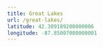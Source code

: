 ```yaml
---
title: Great Lakes
url: /great-lakes/
latitude: 42.309189200000006
longitude: -87.85007080000001
---
```

